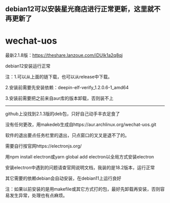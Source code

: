 debian12可以安装星光商店进行正常更新，这里就不再更新了
------------------------------
# wechat-uos
最新2.1.8版：https://theshare.lanzoue.com/iDUIk1a2q8qj

debian12安装运行正常

注：1.可以从上面的链下载，也可以从release中下载。

2.安装前需要先安装依赖：deepin-elf-verify_1.2.0.6-1_amd64

3.安装前需要把之前来自aur库的版本卸载，否则装不上

-----------------------------
github上没找到2.1.3版的deb包，只好自己动手丰衣足食了

没有任何更改，用makedeb生成自https://aur.archlinux.org/wechat-uos.git

软件的退出要点任务栏里的退出，只点窗口的叉叉是退不了的。

需要自行按官网https://electronjs.org/

用npm install electron或yarn global add electron以全局方式安装electron

安装electron中遇到的问题请查官网说明文档，我装的是18.2版本，运行正常

其它需要的依赖debian会自动安装，在debian11上运行良好

注：如果以前安装的是用makefile或其它方式打的包，最好先卸载再安装，否则容易发生异常，处理也有点麻烦。
